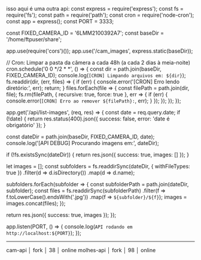 isso aqui é uma outra api:
const express = require('express');
const fs = require('fs');
const path = require('path');
const cron = require('node-cron');
const app = express();
const PORT = 3333;

const FIXED_CAMERA_ID = '6LMM2100392A7';
const baseDir = '/home/ftpuser/share';

app.use(require('cors')());
app.use('/cam_images', express.static(baseDir));

// Cron: Limpar a pasta da câmera a cada 48h (a cada 2 dias à meia-noite)
cron.schedule('0 0 */2 * *', () => {
  const dir = path.join(baseDir, FIXED_CAMERA_ID);
  console.log(`[CRON] Limpando arquivos em: ${dir}`);
  fs.readdir(dir, (err, files) => {
    if (err) {
      console.error('[CRON] Erro lendo diretório:', err);
      return;
    }
    files.forEach(file => {
      const filePath = path.join(dir, file);
      fs.rm(filePath, { recursive: true, force: true }, err => {
        if (err) {
          console.error(`[CRON] Erro ao remover ${filePath}:`, err);
        }
      });
    });
  });
});

app.get('/api/list-images', (req, res) => {
  const date = req.query.date;
  if (!date) {
    return res.status(400).json({ success: false, error: 'date é obrigatório' });
  }

  const dateDir = path.join(baseDir, FIXED_CAMERA_ID, date);
  console.log('[API DEBUG] Procurando imagens em:', dateDir);

  if (!fs.existsSync(dateDir)) {
    return res.json({ success: true, images: [] });
  }

  let images = [];
  const subfolders = fs.readdirSync(dateDir, { withFileTypes: true })
    .filter(d => d.isDirectory())
    .map(d => d.name);

  subfolders.forEach(subfolder => {
    const subfolderPath = path.join(dateDir, subfolder);
    const files = fs.readdirSync(subfolderPath)
      .filter(f => f.toLowerCase().endsWith('.jpg'))
      .map(f => `${subfolder}/${f}`);
    images = images.concat(files);
  });

  return res.json({ success: true, images });
});

app.listen(PORT, () => {
  console.log(`API rodando em http://localhost:${PORT}`);
});


--------------------------------------------------------
 cam-api            │ fork     │ 38   │ online
 molhes-api         │ fork     │ 98   │ online 
